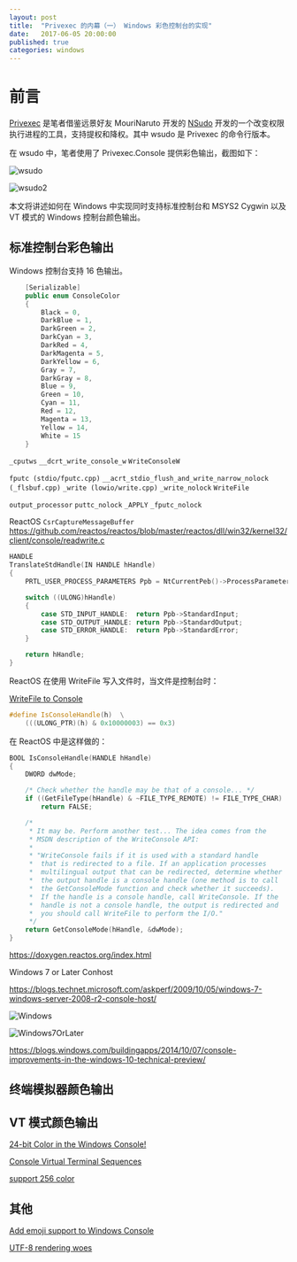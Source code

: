 ```yaml
---
layout: post
title:  "Privexec 的内幕（一） Windows 彩色控制台的实现"
date:   2017-06-05 20:00:00
published: true
categories: windows
---
```


# 前言

[Privexec](https://github.com/M2Team/Privexec) 是笔者借鉴远景好友 MouriNaruto 开发的 [NSudo](https://github.com/M2Team/NSudo) 开发的一个改变权限执行进程的工具，支持提权和降权。其中 wsudo 是 Privexec 的命令行版本。

在 wsudo 中，笔者使用了 Privexec.Console 提供彩色输出，截图如下：

![wsudo](https://raw.githubusercontent.com/M2Team/Privexec/master/images/wsudo.png)


![wsudo2](https://raw.githubusercontent.com/M2Team/Privexec/master/images/wsudo2.png)

本文将讲述如何在 Windows 中实现同时支持标准控制台和 MSYS2 Cygwin 以及 VT 模式的 Windows 控制台颜色输出。

## 标准控制台彩色输出

Windows 控制台支持 16 色输出。

```csharp
    [Serializable]
    public enum ConsoleColor
    {
        Black = 0,
        DarkBlue = 1,
        DarkGreen = 2,
        DarkCyan = 3,
        DarkRed = 4,
        DarkMagenta = 5,
        DarkYellow = 6,
        Gray = 7,
        DarkGray = 8,
        Blue = 9,
        Green = 10,
        Cyan = 11,
        Red = 12,
        Magenta = 13,
        Yellow = 14,
        White = 15
    }
```

`_cputws` `__dcrt_write_console_w` `WriteConsoleW`


`fputc (stdio/fputc.cpp)`
`__acrt_stdio_flush_and_write_narrow_nolock (_flsbuf.cpp)` `_write (lowio/write.cpp)`  `_write_nolock` `WriteFile`

`output_processor` `puttc_nolock` `_APPLY` `_fputc_nolock`

ReactOS `CsrCaptureMessageBuffer` https://github.com/reactos/reactos/blob/master/reactos/dll/win32/kernel32/client/console/readwrite.c

```c
HANDLE
TranslateStdHandle(IN HANDLE hHandle)
{
    PRTL_USER_PROCESS_PARAMETERS Ppb = NtCurrentPeb()->ProcessParameters;

    switch ((ULONG)hHandle)
    {
        case STD_INPUT_HANDLE:  return Ppb->StandardInput;
        case STD_OUTPUT_HANDLE: return Ppb->StandardOutput;
        case STD_ERROR_HANDLE:  return Ppb->StandardError;
    }

    return hHandle;
}
```
ReactOS 在使用 WriteFile 写入文件时，当文件是控制台时：

[WriteFile to Console](https://github.com/reactos/reactos/blob/40a16a9cf1cdfca399e9154b42d32c30b63480f5/reactos/dll/win32/kernel32/client/file/rw.c#L38)

```c++
#define IsConsoleHandle(h)  \
    (((ULONG_PTR)(h) & 0x10000003) == 0x3)
```

在 ReactOS 中是这样做的：
```c++
BOOL IsConsoleHandle(HANDLE hHandle)
{
    DWORD dwMode;

    /* Check whether the handle may be that of a console... */
    if ((GetFileType(hHandle) & ~FILE_TYPE_REMOTE) != FILE_TYPE_CHAR)
        return FALSE;

    /*
     * It may be. Perform another test... The idea comes from the
     * MSDN description of the WriteConsole API:
     *
     * "WriteConsole fails if it is used with a standard handle
     *  that is redirected to a file. If an application processes
     *  multilingual output that can be redirected, determine whether
     *  the output handle is a console handle (one method is to call
     *  the GetConsoleMode function and check whether it succeeds).
     *  If the handle is a console handle, call WriteConsole. If the
     *  handle is not a console handle, the output is redirected and
     *  you should call WriteFile to perform the I/O."
     */
    return GetConsoleMode(hHandle, &dwMode);
}
```

https://doxygen.reactos.org/index.html

Windows 7 or Later Conhost

https://blogs.technet.microsoft.com/askperf/2009/10/05/windows-7-windows-server-2008-r2-console-host/

![Windows](https://msdnshared.blob.core.windows.net/media/TNBlogsFS/BlogFileStorage/blogs_technet/askperf/WindowsLiveWriter/Windows7WindowsServer2008R2ConsoleHost_7F3D/image_c064c0f7-4048-4dba-86bd-4a9722b53a11.png)

![Windows7OrLater](https://msdnshared.blob.core.windows.net/media/TNBlogsFS/BlogFileStorage/blogs_technet/askperf/WindowsLiveWriter/Windows7WindowsServer2008R2ConsoleHost_7F3D/image_7f7ebef5-47db-4d0c-aa78-5dd0e6bb75c8.png)

https://blogs.windows.com/buildingapps/2014/10/07/console-improvements-in-the-windows-10-technical-preview/

## 终端模拟器颜色输出


## VT 模式颜色输出


[24-bit Color in the Windows Console!](https://blogs.msdn.microsoft.com/commandline/2016/09/22/24-bit-color-in-the-windows-console/)

[Console Virtual Terminal Sequences](https://msdn.microsoft.com/en-us/library/windows/desktop/mt638032.aspx)

[support 256 color](https://github.com/Microsoft/BashOnWindows/issues/345)

## 其他

[Add emoji support to Windows Console](https://github.com/Microsoft/BashOnWindows/issues/590)

[UTF-8 rendering woes](https://github.com/Microsoft/BashOnWindows/issues/75#issuecomment-304415019)